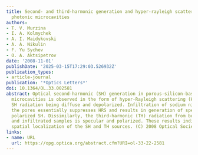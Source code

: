 ```yaml
---
title: Second- and third-harmonic generation and hyper-rayleigh scattering in porous-silicon-based
  photonic microcavities
authors:
- T. V. Murzina
- I. A. Kolmychek
- A. I. Maidykovski
- A. A. Nikulin
- F. Yu Sychev
- O. A. Aktsipetrov
date: '2008-11-01'
publishDate: '2025-03-15T17:29:03.526932Z'
publication_types:
- article-journal
publication: '*Optics Letters*'
doi: 10.1364/OL.33.002581
abstract: Optical second-harmonic (SH) generation in porous-silicon-based photonic
  microcavities is observed in the form of hyper-Rayleigh scattering (HRS), with the
  SH radiation being diffuse and depolarized. Infiltration of sodium nitrite into
  the pores essentially suppresses HRS and results in generation of specular and partially
  polarized SH. Dissimilarly, the third-harmonic (TH) radiation from both unfilled
  and infiltrated samples is specular and polarized. These results indicate different
  spatial localization of the SH and TH sources. (C) 2008 Optical Society of America
links:
- name: URL
  url: https://opg.optica.org/abstract.cfm?URI=ol-33-22-2581
---
```

